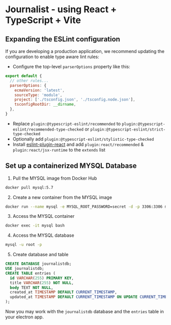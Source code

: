 # Journalist - using React + TypeScript + Vite


## Expanding the ESLint configuration

If you are developing a production application, we recommend updating the configuration to enable type aware lint rules:

- Configure the top-level `parserOptions` property like this:

```js
export default {
  // other rules...
  parserOptions: {
    ecmaVersion: 'latest',
    sourceType: 'module',
    project: ['./tsconfig.json', './tsconfig.node.json'],
    tsconfigRootDir: __dirname,
  },
}
```

- Replace `plugin:@typescript-eslint/recommended` to `plugin:@typescript-eslint/recommended-type-checked` or `plugin:@typescript-eslint/strict-type-checked`
- Optionally add `plugin:@typescript-eslint/stylistic-type-checked`
- Install [eslint-plugin-react](https://github.com/jsx-eslint/eslint-plugin-react) and add `plugin:react/recommended` & `plugin:react/jsx-runtime` to the `extends` list

## Set up a containerized MYSQL Database

1. Pull the MYSQL image from Docker Hub

```bash
docker pull mysql:5.7
```

2. Create a new container from the MYSQL image

```bash
docker run --name mysql -e MYSQL_ROOT_PASSWORD=secret -d -p 3306:3306 mysql:5.7
```

3. Access the MYSQL container

```bash
docker exec -it mysql bash
```

4. Access the MYSQL database

```bash
mysql -u root -p
```

5. Create database and table

```sql
CREATE DATABASE journalistdb;
USE journalistdb;
CREATE TABLE entries (
  id VARCHAR(255) PRIMARY KEY,
  title VARCHAR(255) NOT NULL,
  body TEXT NOT NULL,
  created_at TIMESTAMP DEFAULT CURRENT_TIMESTAMP,
  updated_at TIMESTAMP DEFAULT CURRENT_TIMESTAMP ON UPDATE CURRENT_TIMESTAMP,
);
```
Now you may work with the `journalistdb` database and the `entries` table in your electron app.